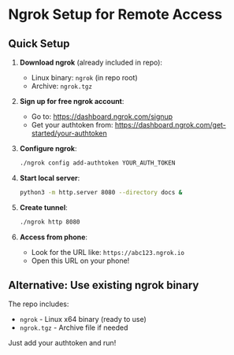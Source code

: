# Ngrok Setup for Remote Access

## Quick Setup

1. **Download ngrok** (already included in repo):
   - Linux binary: `ngrok` (in repo root)
   - Archive: `ngrok.tgz`

2. **Sign up for free ngrok account**:
   - Go to: https://dashboard.ngrok.com/signup
   - Get your authtoken from: https://dashboard.ngrok.com/get-started/your-authtoken

3. **Configure ngrok**:
   ```bash
   ./ngrok config add-authtoken YOUR_AUTH_TOKEN
   ```

4. **Start local server**:
   ```bash
   python3 -m http.server 8080 --directory docs &
   ```

5. **Create tunnel**:
   ```bash
   ./ngrok http 8080
   ```

6. **Access from phone**:
   - Look for the URL like: `https://abc123.ngrok.io`
   - Open this URL on your phone!

## Alternative: Use existing ngrok binary

The repo includes:
- `ngrok` - Linux x64 binary (ready to use)
- `ngrok.tgz` - Archive file if needed

Just add your authtoken and run!